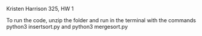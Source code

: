 Kristen Harrison
325, HW 1


To run the code, unzip the folder and run in the terminal with the commands  python3 insertsort.py  and  python3 mergesort.py

